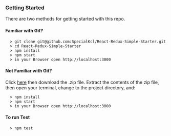 ### Getting Started

There are two methods for getting started with this repo.

#### Familiar with Git?

```
  > git clone git@github.com:SpecialKcl/React-Redux-Simple-Starter.git
  > cd React-Redux-Simple-Starter
  > npm install
  > npm start
  > in your Browser open http://localhost:3000
```

#### Not Familiar with Git?
Click [here](https://github.com/SpecialKcl/React-Redux-Simple-Starter.git) then download the .zip file.  Extract the contents of the zip file, then open your terminal, change to the project directory, and:

```
  > npm install
  > npm start
  > in your Browser open http://localhost:3000
```

#### To run Test
```
  > npm test
